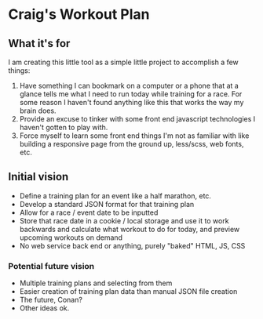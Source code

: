 # Craig's Workout Plan

## What it's for
I am creating this little tool as a simple little project to accomplish a few things:

1.	Have something I can bookmark on a computer or a phone that at a glance tells me what I need to run today while training for a race. For some reason I haven't found anything like this that works the way my brain does.
2.	Provide an excuse to tinker with some front end javascript technologies I haven't gotten to play with.
3.	Force myself to learn some front end things I'm not as familiar with like building a responsive page from the ground up, less/scss, web fonts, etc.

## Initial vision

*	Define a training plan for an event like a half marathon, etc.
*	Develop a standard JSON format for that training plan
*	Allow for a race / event date to be inputted
*	Store that race date in a cookie / local storage and use it to work backwards and calculate what workout to do for today, and preview upcoming workouts on demand
*	No web service back end or anything, purely "baked" HTML, JS, CSS

### Potential future vision

*	Multiple training plans and selecting from them
*	Easier creation of training plan data than manual JSON file creation
*	The future, Conan?
*	Other ideas ok.

